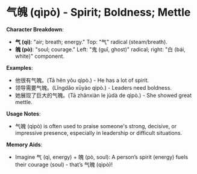 # **气魄 (qìpò) - Spirit; Boldness; Mettle**

**Character Breakdown**:  
- **气 (qì)**: "air; breath; energy." Top: "气" radical (steam/breath).  
- **魄 (pò)**: "soul; courage." Left: "鬼 (guǐ, ghost)" radical; right: "白 (bái, white)" component.

**Examples**:  
- 他很有气魄。(Tā hěn yǒu qìpò.) - He has a lot of spirit.  
- 领导需要气魄。(Lǐngdǎo xūyào qìpò.) - Leaders need boldness.  
- 她展现了巨大的气魄。(Tā zhǎnxiàn le jùdà de qìpò.) - She showed great mettle.

**Usage Notes**:  
- 气魄 (qìpò) is often used to praise someone's strong, decisive, or impressive presence, especially in leadership or difficult situations.

**Memory Aids**:  
- Imagine 气 (qì, energy) + 魄 (pò, soul): A person’s spirit (energy) fuels their courage (soul) - that’s 气魄 (qìpò)!